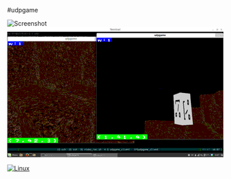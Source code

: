 #udpgame

![Screenshot](https://raw.github.com/mrannanj/udpgame/master/doc/udpgame.png)
![Video](/doc/udpgame.gif)

[![Linux](https://travis-ci.com/mrannanj/udpgame.png?branch=master)](https://travis-ci.com/mrannanj/udpgame)
